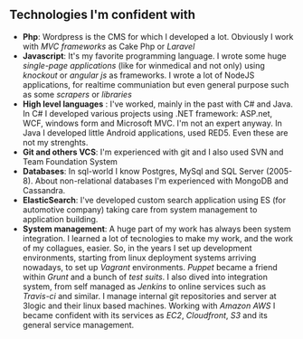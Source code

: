 ## Technologies I'm confident with

- **Php**: Wordpress is the CMS for which I developed a lot. Obviously I work with *MVC frameworks* as Cake Php or *Laravel*
- **Javascript**: It's my favorite programming language. I wrote some huge *single-page applications* (like for winmedical and not only) using *knockout* or *angular js* as frameworks.
I wrote a lot of NodeJS applications, for realtime communiation but even general purpose such as some *scrapers* or *libraries*
- **High level languages** : I've worked, mainly in the past with C# and Java. In C# I developed various projects using .NET framework: ASP.net, WCF, windows form and Microsoft MVC. I'm not an expert anyway.
In Java I developed little Android applications, used RED5. Even these are not my strenghts.
- **Git and others VCS**: I'm experienced with git and I also used SVN and Team Foundation System
- **Databases**: In sql-world I know Postgres, MySql and SQL Server (2005-8). About non-relational databases I'm experienced with MongoDB and Cassandra.
- **ElasticSearch**: I've developed custom search application using ES (for automotive company) taking care from system management to application building.
- **System management**: A huge part of my work has always been system integration. I learned a lot of tecnologies to make my work, and the work of my collagues, easier. So, in the years I set up development environments, starting from linux deployment systems arriving nowadays, to set up *Vagrant* environments. *Puppet* became a friend within *Grunt* and a bunch of *test suits*. I also dived into integration system, from self managed as *Jenkins* to online services such as *Travis-ci* and similar. I manage internal git repositories and server at 3logic and their linux based machines. Working with *Amazon AWS* I became confident with its services as *EC2*, *Cloudfront*, *S3* and its general service management.